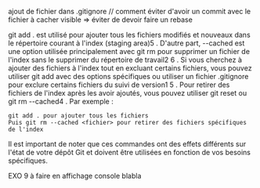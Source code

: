 ajout de fichier dans .gitignore // comment éviter d'avoir un commit avec le fichier à cacher visible
=> éviter de devoir faire un rebase

git add . est utilisé pour ajouter tous les fichiers modifiés et nouveaux dans le répertoire courant à l'index (staging area)5
. D'autre part, --cached est une option utilisée principalement avec git rm pour supprimer un fichier de l'index sans le supprimer du répertoire de travail2
6
. Si vous cherchez à ajouter des fichiers à l'index tout en excluant certains fichiers, vous pouvez utiliser git add avec des options spécifiques ou utiliser un fichier .gitignore pour exclure certains fichiers du suivi de version1
5
. Pour retirer des fichiers de l'index après les avoir ajoutés, vous pouvez utiliser git reset ou git rm --cached4
. Par exemple :

    git add . pour ajouter tous les fichiers
    Puis git rm --cached <fichier> pour retirer des fichiers spécifiques de l'index

Il est important de noter que ces commandes ont des effets différents sur l'état de votre dépôt Git et doivent être utilisées en fonction de vos besoins spécifiques.


EXO 9 à faire en affichage console blabla
